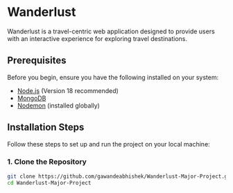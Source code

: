 # Wanderlust

Wanderlust is a travel-centric web application designed to provide users with an interactive experience for exploring travel destinations.

## Prerequisites

Before you begin, ensure you have the following installed on your system:

- [Node.js](https://nodejs.org/) (Version 18 recommended)
- [MongoDB](https://www.mongodb.com/)
- [Nodemon](https://www.npmjs.com/package/nodemon) (installed globally)

## Installation Steps

Follow these steps to set up and run the project on your local machine:

### 1. Clone the Repository
```sh
git clone https://github.com/gawandeabhishek/Wanderlust-Major-Project.git
cd Wanderlust-Major-Project
